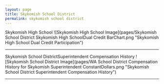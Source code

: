 ```yaml
---
layout: page
title: Skykomish School District
permalink: skykomish school district
---
```



Skykomish High School
![Skykomish High School Image](pages/Skykomish School District Skykomish High SchoolDual Credit BarChart.png "Skykomish High School Dual Credit Participation")

___

Skykomish School DistrictSuperintendent Compensation History
![Skykomish School District Image](pages/WA School District Compensation History for Skykomish Superintendent ConstantDollars.png "Skykomish School District Superintendent Compensation History")

___

